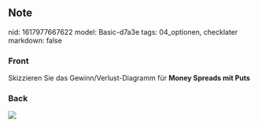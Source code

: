 ## Note
nid: 1617977667622
model: Basic-d7a3e
tags: 04_optionen, checklater
markdown: false

### Front
Skizzieren Sie das Gewinn/Verlust-Diagramm für <b>Money Spreads mit
Puts</b>

### Back
<img src="paste-d7f8a7b180387e72ee4d8a2a05e08c02cf9bc480.jpg">
